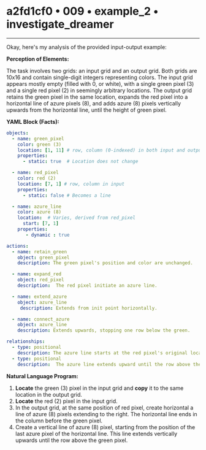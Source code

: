 # a2fd1cf0 • 009 • example_2 • investigate_dreamer

---
Okay, here's my analysis of the provided input-output example:

**Perception of Elements:**

The task involves two grids: an input grid and an output grid. Both grids are 10x16 and contain single-digit integers representing colors. The input grid appears mostly empty (filled with 0, or white), with a single green pixel (3) and a single red pixel (2) in seemingly arbitrary locations. The output grid retains the green pixel in the same location, expands the red pixel into a horizontal line of azure pixels (8), and adds azure (8) pixels vertically upwards from the horizontal line, until the height of green pixel.

**YAML Block (Facts):**



```yaml
objects:
  - name: green_pixel
    color: green (3)
    location: [1, 11] # row, column (0-indexed) in both input and output
    properties:
      - static: true  # Location does not change

  - name: red_pixel
    color: red (2)
    location: [7, 1] # row, column in input
    properties:
      - static: false # Becomes a line

  - name: azure_line
    color: azure (8)
    location:  # Varies, derived from red_pixel
      start: [7, 1]
    properties:
       - dynamic : true

actions:
  - name: retain_green
    object: green_pixel
    description: The green pixel's position and color are unchanged.

  - name: expand_red
    object: red_pixel
    description:  The red pixel initiate an azure line.

  - name: extend_azure
    object: azure_line
     description: Extends from init point horizontally.

  - name: connect_azure
    object: azure_line
    description: Extends upwards, stopping one row below the green.

relationships:
  - type: positional
    description: The azure line starts at the red pixel's original location and extends right.
  - type: positional
    description:  The azure line extends upward until the row above the green_pixel row.
```



**Natural Language Program:**

1.  **Locate** the green (3) pixel in the input grid and **copy** it to the same location in the output grid.
2.  **Locate** the red (2) pixel in the input grid.
3.  In the output grid, at the same position of red pixel, create horizontal a line of azure (8) pixels extending to the right. The horizontal line ends in the column before the green pixel.
4. Create a vertical line of azure (8) pixel, starting from the position of the last azure pixel of the horizontal line. This line extends vertically upwards until the row above the green pixel.



